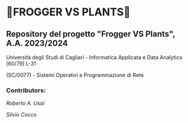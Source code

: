 # 🐸**FROGGER VS PLANTS**🐊
## Repository del progetto "Frogger VS Plants", A.A. 2023/2024
Università degli Studi di Cagliari - Informatica Applicata e Data Analytics [60/79] L-31

(SC/0077) - Sistemi Operativi e Programmazione di Rete


### Contributors:

*Roberto A. Usai*

*Silvio Cocco*
